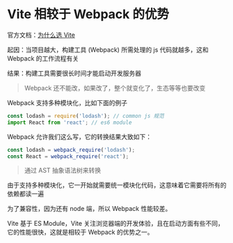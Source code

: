 # Vite 相较于 Webpack 的优势

官方文档：[为什么选 Vite](https://cn.vitejs.dev/guide/why.html#the-problems)

起因：当项目越大，构建工具 (Webpack) 所需处理的 js 代码就越多，这和 Webpack 的工作流程有关

结果：构建工具需要很长时间才能启动开发服务器

> Webpack 还不能改，如果改了，整个就变化了，生态等等也要改变

Webpack 支持多种模块化，比如下面的例子

```js
const lodash = require('lodash'); // common js 规范
import React from 'react'; // es6 module
```

Webpack 允许我们这么写，它的转换结果大致如下：

```js
const lodash = webpack_require('lodash');
const React = webpack_require('react');
```

> 通过 AST 抽象语法树来转换

由于支持多种模块化，它一开始就需要统一模块化代码，这意味着它需要将所有的依赖都读一遍

为了兼容性，因为还有 node 端，所以 Webpack 性能较差。

Vite 基于 ES Module，Vite 关注浏览器端的开发体验，且在启动方面有些不同，它的性能很快，这就是相较于 Webpack 的优势之一。

